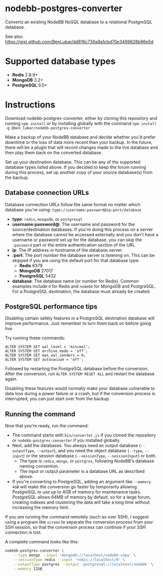 nodebb-postgres-converter
=========================

Converts an existing NodeBB NoSQL database to a relational PostgreSQL database.

See also: <https://gist.github.com/BenLubar/dd816c736a9a1cbd70e3469828b96e5d>

Supported database types
========================

- **Redis** 2.8.9+
- **MongoDB** 3.2+
- **PostgreSQL** 9.5+

Instructions
============

Download nodebb-postgres-converter, either by cloning this repository and
running `npm install` or by installing globally with the command
`npm install -g @ben_lubar/nodebb-postgres-converter`

Make a backup of your NodeBB database and decide whether you'd prefer downtime
or the loss of data more recent than your backup. In the future, there will be
a plugin that will record changes made to the live database and then play them
back on the converted database.

Set up your destination database. This can be any of the supported database
types listed above. If you decided to keep the forum running during this
process, set up another copy of your source database(s) from the backup.

Database connection URLs
------------------------

Database connection URLs follow the same format no matter which database you're
using: `type://username:password@ip:port/database`

- **type**: `redis`, `mongodb`, or `postgresql`
- **username:password@**: The username and password for the source/destination
  databases. If you're doing this process on a server where the database cannot
  be accessed externally and you don't have a username or password set up for
  the database, you can skip the `:password` part or the entire authentication
  section of the URL.
- **ip**: The IP address or hostname of the database server.
- **:port**: The port number the database server is listening on. This can be
  skipped if you are using the default port for that database type:
  - **Redis** 6379
  - **MongoDB** 27017
  - **PostgreSQL** 5432
- **database**: The database name (or number for Redis). Common examples
  include `0` for Redis and `nodebb` for MongoDB and PostgreSQL. For a
  PostgreSQL destination, the database must already be created.

PostgreSQL performance tips
---------------------------

Disabling certain safety features in a PostgreSQL destination database will
improve performance. Just remember to turn them back on before going live.

Try running these commands:

```
ALTER SYSTEM SET wal_level = 'minimal';
ALTER SYSTEM SET archive_mode = 'off';
ALTER SYSTEM SET max_wal_senders = 0;
ALTER SYSTEM SET autovacuum = 'off';
```

Followed by restarting the PostgreSQL database before the conversion. After the
conversion, run `ALTER SYSTEM RESET ALL` and restart the database again.

Disabling these features would normally make your database vulnerable to data
loss during a power failure or a crash, but if the conversion process is
interrupted, you can just start over from the backup.

Running the command
-------------------

Now that you're ready, run the command:

- The command starts with `bin/converter.js` if you cloned the repository or
  `nodebb-postgres-converter` if you installed globally.
- Next, add the databases. You always need an output database (`--outputType`,
  `--output`), and you need the object database (`--type`, `--input`) or the
  session database (`--sessionType`, `--sessionInput`) or both.
  - The type is `redis`, `mongo`, or `postgres`, following NodeBB's database
    naming convention.
  - The input or output parameter is a database URL as described above.
- If you're converting to PostgreSQL, adding an argument like `--memory 4GB`
  will make the conversion go faster by temporarily allowing PostgreSQL to use
  up to 4GB of memory for maintenance tasks. PostgreSQL allows 64MB of memory
  by default, so for a large forum, creating indexes and clustering the data
  will take a long time without increasing the memory limit.

If you are running the command remotely (such as over SSH), I suggest using a
program like `screen` to separate the conversion process from your SSH session,
so that the conversion process can continue if your SSH connection is lost.

A complete command looks like this:

```bash
nodebb-postgres-converter \
	--type mongo --input 'mongodb://localhost/nodebb-copy' \
	--sessionType redis --input 'redis://localhost/0' \
	--outputType postgres --output 'postgresql://localhost/nodebb' \
	--memory 12GB
```
